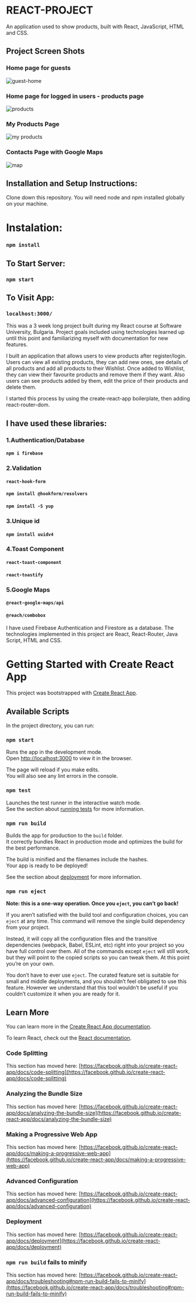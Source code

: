 # REACT-PROJECT

An application used to show products, built with React, JavaScript, HTML and CSS.

## Project Screen Shots

### Home page for guests

![guest-home](https://user-images.githubusercontent.com/79860332/113493285-ae254880-94e6-11eb-8329-577ae59ef423.jpg)

### Home page for logged in users - products page

![products](https://user-images.githubusercontent.com/79860332/113493260-77e7c900-94e6-11eb-9e50-a1a3125e4d7e.jpg)

### My Products Page

![my products](https://user-images.githubusercontent.com/79860332/113493300-c72df980-94e6-11eb-8494-c768d85b0655.jpg)

### Contacts Page with Google Maps

![map](https://user-images.githubusercontent.com/79860332/113493307-d319bb80-94e6-11eb-8dc8-3519a3f2b48a.jpg)

## Installation and Setup Instructions:

Clone down this repository. You will need node and npm installed globally on your machine.

# Instalation:

### `npm install`

## To Start Server:

### `npm start`

## To Visit App:

### `localhost:3000/`


This was a 3 week long project built during my React course at Software University, Bulgaria. 
Project goals included using technologies learned up until this point and familiarizing myself with documentation for new features.

I built an application that allows users to view products after register/login. 
Users can view all existing products, they can add new ones, see details of all products and add all products to their Wishlist. 
Once added to Wishlist, they can view their favourite products and remove them if they want. 
Also users can see products added by them, edit the price of their products and delete them.

I started this process by using the create-react-app boilerplate, then adding react-router-dom. 

## I have used these libraries:

### 1.Authentication/Database
#### `npm i firebase`

### 2.Validation
#### `react-hook-form`
#### `npm install @hookform/resolvers`
#### `npm install -S yup`

### 3.Unique id
#### `npm install uuidv4`

### 4.Toast Component
#### `react-toast-component`
#### `react-toastify`

### 5.Google Maps
#### `@react-google-maps/api`
#### `@reach/combobox`

I have used Firebase Authentication and Firestore as a database.
The technologies implemented in this project are React, React-Router, Java Script, HTML and CSS.


# Getting Started with Create React App

This project was bootstrapped with [Create React App](https://github.com/facebook/create-react-app).

## Available Scripts

In the project directory, you can run:

### `npm start`

Runs the app in the development mode.\
Open [http://localhost:3000](http://localhost:3000) to view it in the browser.

The page will reload if you make edits.\
You will also see any lint errors in the console.

### `npm test`

Launches the test runner in the interactive watch mode.\
See the section about [running tests](https://facebook.github.io/create-react-app/docs/running-tests) for more information.

### `npm run build`

Builds the app for production to the `build` folder.\
It correctly bundles React in production mode and optimizes the build for the best performance.

The build is minified and the filenames include the hashes.\
Your app is ready to be deployed!

See the section about [deployment](https://facebook.github.io/create-react-app/docs/deployment) for more information.

### `npm run eject`

**Note: this is a one-way operation. Once you `eject`, you can’t go back!**

If you aren’t satisfied with the build tool and configuration choices, you can `eject` at any time. This command will remove the single build dependency from your project.

Instead, it will copy all the configuration files and the transitive dependencies (webpack, Babel, ESLint, etc) right into your project so you have full control over them. All of the commands except `eject` will still work, but they will point to the copied scripts so you can tweak them. At this point you’re on your own.

You don’t have to ever use `eject`. The curated feature set is suitable for small and middle deployments, and you shouldn’t feel obligated to use this feature. However we understand that this tool wouldn’t be useful if you couldn’t customize it when you are ready for it.

## Learn More

You can learn more in the [Create React App documentation](https://facebook.github.io/create-react-app/docs/getting-started).

To learn React, check out the [React documentation](https://reactjs.org/).

### Code Splitting

This section has moved here: [https://facebook.github.io/create-react-app/docs/code-splitting](https://facebook.github.io/create-react-app/docs/code-splitting)

### Analyzing the Bundle Size

This section has moved here: [https://facebook.github.io/create-react-app/docs/analyzing-the-bundle-size](https://facebook.github.io/create-react-app/docs/analyzing-the-bundle-size)

### Making a Progressive Web App

This section has moved here: [https://facebook.github.io/create-react-app/docs/making-a-progressive-web-app](https://facebook.github.io/create-react-app/docs/making-a-progressive-web-app)

### Advanced Configuration

This section has moved here: [https://facebook.github.io/create-react-app/docs/advanced-configuration](https://facebook.github.io/create-react-app/docs/advanced-configuration)

### Deployment

This section has moved here: [https://facebook.github.io/create-react-app/docs/deployment](https://facebook.github.io/create-react-app/docs/deployment)

### `npm run build` fails to minify

This section has moved here: [https://facebook.github.io/create-react-app/docs/troubleshooting#npm-run-build-fails-to-minify](https://facebook.github.io/create-react-app/docs/troubleshooting#npm-run-build-fails-to-minify)
